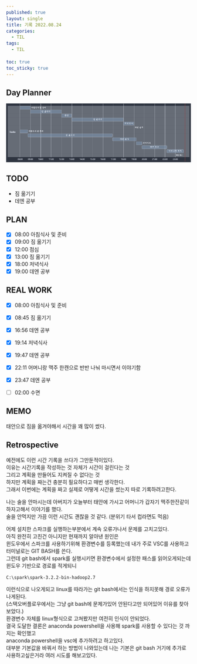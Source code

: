 ```yaml
---
published: true
layout: single
title: 기록 2022.08.24
categories:
  - TIL
tags:
  - TIL

toc: true
toc_sticky: true
---
```

## Day Planner

![](https://raw.githubusercontent.com/Cloudblack/Forpicture/image//img/20220824235637.png)

## TODO
- 짐 옮기기
- 데엔 공부


## PLAN
- [x] 08:00 아침식사 및 준비
- [x] 09:00 짐 옮기기
- [x] 12:00 점심
- [x] 13:00 짐 옮기기
- [x] 18:00 저녁식사
- [x] 19:00 데엔 공부

## REAL WORK
- [x] 08:00 아침식사 및 준비
- [x] 08:45 짐 옮기기
- [x] 16:56 데엔 공부
- [x] 19:14 저녁식사
- [x] 19:47 데엔 공부
- [x] 22:11 어머니랑 맥주
      한캔으로 반반 나눠 마시면서 이야기함
- [x] 23:47 데엔 공부
- [ ] 02:00 수면


## MEMO
태안으로 짐을 옮겨야해서 시간을 꽤 많이 썼다.

## Retrospective
예전에도 이런 시간 기록을 쓰다가 그만둔적이있다.  
이유는 시간기록을 작성하는 것 자체가 시간이 걸린다는 것  
그리고 계획을 만들어도 지켜질 수 없다는 것  
하지만 계획을 짜는건 충분히 필요하다고 매번 생각한다.  
그래서 이번에는 계획을 짜고 실제로 어떻게 시간을 썼는지 따로 기록하려고한다.  

나는 술을 안마시는데 아버지가 오늘부터 태안에 가시고 어머니가 갑자기 맥주한잔같이 하자고해서 이야기를 했다.  
술을 안먹지만 가끔 이런 시간도 괜찮을 것 같다.
(분위기 타서 컵라면도 먹음)

어제 설치한 스파크를 실행하는부분에서 계속 오류가나서 문제를 고치고있다.  
아직 완전히 고친건 아니지만 현재까지 알아낸 원인은  
윈도우에서 스파크를 사용하기위해 환경변수를 등록했는데 내가 주로 VSC를 사용하고 터미널로는 GIT BASH를 쓴다.  
그런데 git bash에서 spark를 실행시키면 환경변수에서 설정한 패스를 읽어오게되는데 윈도우 기반으로 경로를 적게되니  
```
C:\spark\spark-3.2.2-bin-hadoop2.7
```
이런식으로 나오게되고 linux를 따라가는 git bash에서는 인식을 하지못해 경로 오류가 나게된다.  
(스택오버플로우에서는 그냥 git bash에 문제가있어 안된다고만 되어있어 이유를 찾아보았다.)  
환경변수 자체를 linux형식으로 고쳐봤지만 여전히 인식이 안되었다.  
결국 도달한 결론은 anaconda powershell을 사용해 spark를 사용할 수 있다는 것 까지는 확인했고  
anaconda powershell을 vsc에 추가하려고 하고있다.  
대부분 기본값을 바꿔서 하는 방법이 나와있는데 나는 기본은 git bash 거기에 추가로 사용하고싶은거라 여러 시도를 해보고있다.